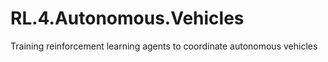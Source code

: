 # RL.4.Autonomous.Vehicles
Training reinforcement learning agents to coordinate autonomous vehicles 
